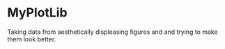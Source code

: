 # MyPlotLib
Taking data from aesthetically displeasing figures and and trying to make them look better.
